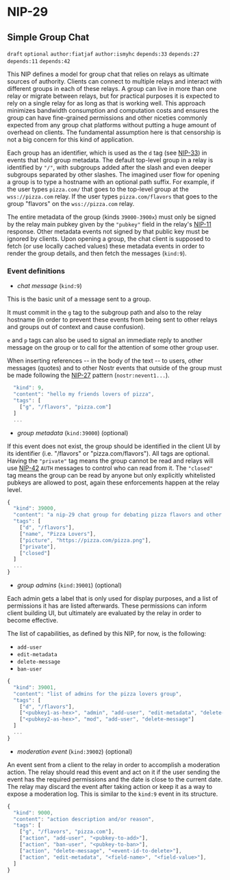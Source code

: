 NIP-29
======

Simple Group Chat
-----------------

`draft` `optional` `author:fiatjaf` `author:ismyhc` `depends:33` `depends:27` `depends:11` `depends:42`

This NIP defines a model for group chat that relies on relays as ultimate sources of authority. Clients can connect to multiple relays and interact with different groups in each of these relays. A group can live in more than one relay or migrate between relays, but for practical purposes it is expected to rely on a single relay for as long as that is working well. This approach minimizes bandwidth consumption and computation costs and ensures the group can have fine-grained permissions and other niceties commonly expected from any group chat platforms without putting a huge amount of overhead on clients. The fundamental assumption here is that censorship is not a big concern for this kind of application.

Each group has an identifier, which is used as the `d` tag (see [NIP-33](33.md)) in events that hold group metadata. The default top-level group in a relay is identified by `"/"`, with subgroups added after the slash and even deeper subgroups separated by other slashes. The imagined user flow for opening a group is to type a hostname with an optional path suffix. For example, if the user types `pizza.com/` that goes to the top-level group at the `wss://pizza.com` relay. If the user types `pizza.com/flavors` that goes to the group "flavors" on the `wss://pizza.com` relay.

The entire metadata of the group (kinds `39000-3900x`) must only be signed by the relay main pubkey given by the `"pubkey"` field in the relay's [NIP-11](11.md) response. Other metadata events not signed by that public key must be ignored by clients. Upon opening a group, the chat client is supposed to fetch (or use locally cached values) these metadata events in order to render the group details, and then fetch the messages (`kind:9`).

### Event definitions

- *chat message* (`kind:9`)

This is the basic unit of a message sent to a group.

It must commit in the `g` tag to the subgroup path and also to the relay hostname (in order to prevent these events from being sent to other relays and groups out of context and cause confusion).

`e` and `p` tags can also be used to signal an immediate reply to another message on the group or to call for the attention of some other group user.

When inserting references -- in the body of the text -- to users, other messages (quotes) and to other Nostr events that outside of the group must be made following the [NIP-27](27.md) pattern (`nostr:nevent1...`).

```js
  "kind": 9,
  "content": "hello my friends lovers of pizza",
  "tags": [
    ["g", "/flavors", "pizza.com"]
  ]
  ...
```

- *group metadata* (`kind:39000`) (optional)

If this event does not exist, the group should be identified in the client UI by its identifier (i.e. "/flavors" or "pizza.com/flavors"). All tags are optional. Having the `"private"` tag means the group cannot be read and relays will use [NIP-42](42.md) `AUTH` messages to control who can read from it. The `"closed"` tag means the group can be read by anyone but only explicitly whitelisted pubkeys are allowed to post, again these enforcements happen at the relay level.

```js
{
  "kind": 39000,
  "content": "a nip-29 chat group for debating pizza flavors and other topics",
  "tags": [
    ["d", "/flavors"],
    ["name", "Pizza Lovers"],
    ["picture", "https://pizza.com/pizza.png"],
    ["private"],
    ["closed"]
  ]
  ...
}
```

- *group admins* (`kind:39001`) (optional)

Each admin gets a label that is only used for display purposes, and a list of permissions it has are listed afterwards. These permissions can inform client building UI, but ultimately are evaluated by the relay in order to become effective.

The list of capabilities, as defined by this NIP, for now, is the following:

- `add-user`
- `edit-metadata`
- `delete-message`
- `ban-user`

```js
{
  "kind": 39001,
  "content": "list of admins for the pizza lovers group",
  "tags": [
    ["d", "/flavors"],
    ["<pubkey1-as-hex>", "admin", "add-user", "edit-metadata", "delete-message", "ban-user"],
    ["<pubkey2-as-hex>", "mod", "add-user", "delete-message"]
  ]
  ...
}
```

- *moderation event* (`kind:39002`) (optional)

An event sent from a client to the relay in order to accomplish a moderation action. The relay should read this event and act on it if the user sending the event has the required permissions and the date is close to the current date. The relay may discard the event after taking action or keep it as a way to expose a moderation log. This is similar to the `kind:9` event in its structure.

```js
{
  "kind": 9000,
  "content": "action description and/or reason",
  "tags": [
    ["g", "/flavors", "pizza.com"],
    ["action", "add-user", "<pubkey-to-add>"],
    ["action", "ban-user", "<pubkey-to-ban>"],
    ["action", "delete-message", "<event-id-to-delete>"],
    ["action", "edit-metadata", "<field-name>", "<field-value>"],
  ]
}
```
